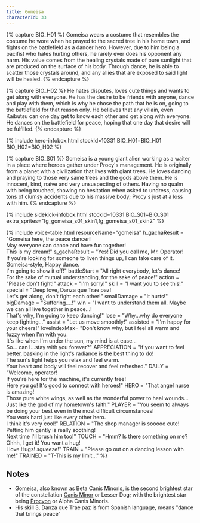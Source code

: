 ```yaml
---
title: Gomeisa
characterId: 33
---
```


{% capture BIO_H01 %}
Gomeisa wears a costume that resembles the costume he wore when he prayed to the sacred tree in his home town, and fights on the battlefield as a dancer hero. However, due to him being a pacifist who hates hurting others, he rarely ever does his opponent any harm. His value comes from the healing crystals made of pure sunlight that are produced on the surface of his body. Through dance, he is able to scatter those crystals around, and any allies that are exposed to said light will be healed.
{% endcapture %}

{% capture BIO_H02 %}
He hates disputes, loves cute things and wants to get along with everyone. He has the desire to be friends with anyone, dance and play with them, which is why he chose the path that he is on, going to the battlefield for that reason only. He believes that any villain, even Kaibutsu can one day get to know each other and get along with everyone. He dances on the battlefield for peace, hoping that one day that desire will be fulfilled.
{% endcapture %}

{% include hero-infobox.html stockId=10331 BIO_H01=BIO_H01 BIO_H02=BIO_H02 %}

{% capture BIO_S01 %}
Gomeisa is a young giant alien working as a waiter in a place where heroes gather under Procy's management. He is originally from a planet with a civilization that lives with giant trees. He loves dancing and praying to those very same trees and the gods above them. He is innocent, kind, naive and very unsuspecting of others. Having no qualm with being touched, showing no hesitation when asked to undress, causing tons of clumsy accidents due to his massive body; Procy's just at a loss with him.
{% endcapture %}

{% include sidekick-infobox.html stockId=10331 BIO_S01=BIO_S01 extra_sprites="fg_gomeisa_s01_skin1,fg_gomeisa_s01_skin2" %}

{% include voice-table.html resourceName="gomeisa"
h_gachaResult = "Gomeisa here, the peace dancer!<br>May everyone can dance and have fun together!<br>This is my dream!"
s_gachaResult = "Yes! Did you call me, Mr. Operator!<br>If you're looking for someone to liven things up, I can take care of it.<br>Gomeisa-style, Happy dance.<br>I'm going to show it off!"
battleStart = "All right everybody, let's dance!<br>For the sake of mutual understanding, for the sake of peace!"
action = "Please don't fight!"
attack = "I'm sorry!"
skill = "I want you to see this!"
special = "Deep love, Danza que Trae paz!<br>Let's get along, don't fight each other!"
smallDamage = "It hurts!"
bigDamage = "Suffering....!"
win = "I want to understand them all. Maybe we can all live together in peace...!<br>That's why, I'm going to keep dancing!"
lose = "Why...why do everyone keep fighting..."
assist = "Let us move smoothly!"
assisted = "I'm happy for your cheers!"
loveIndexMax= "Don't know why, but I feel all warm and fuzzy when I'm with you.<br>It's like when I'm under the sun, my mind is at ease...<br>So... can I...stay with you forever?"
APPRECIATION = "If you want to feel better, basking in the light's radiance is the best thing to do!<br>The sun's light helps you relax and feel warm.<br>Your heart and body will feel recover and feel refreshed."
DAILY = "Welcome, operator!<br>If you're here for the machine, it's currently free!<br>Here you go! It's good to connect with heroes!"
HERO = "That angel nurse is amazing!<br>Those pure white wings, as well as the wonderful power to heal wounds...<br>Just like the god of my hometown's faith."
PLAYER = "You seem to always be doing your best even in the most difficult circumstances!<br>You work hard just like every other hero.<br>I think it's very cool!"
RELATION = "The shop manager is sooooo cute!<br>Petting him gently is really soothing!<br>Next time I'll brush him too!"
TOUCH = "Hmm? Is there something on me?<br>Ohhh, I get it! You want a hug!<br>I love Hugs! *squeeze*!"
TRAIN = "Please go out on a dancing lesson with me!"
TRAINED = "T-This is my limit..."
%}

## Notes

- [Gomeisa](https://en.wikipedia.org/wiki/Beta_Canis_Minoris), also known as Beta Canis Minoris, is the second brightest star of the constellation [Canis Minor](https://en.wikipedia.org/wiki/Canis_Minor) or Lesser Dog; with the brightest star being [Procyon](https://en.wikipedia.org/wiki/Procyon) or Alpha Canis Minoris.
- His skill 3, Danza que Trae paz is from Spanish language, means "dance that brings peace"
